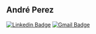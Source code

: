## André Perez

[![Linkedin Badge](https://img.shields.io/badge/-Andre%20Perez-blue?style=flat-square&logo=linkedin&logoColor=white)](https://www.linkedin.com/in/andremarcosperez)
[![Gmail Badge](https://img.shields.io/badge/-andre.marcos.perez@gmail.com-c14438?style=flat-square&logo=gmail&logoColor=white)](mailto:andre.marcos.perez@gmail.com)
